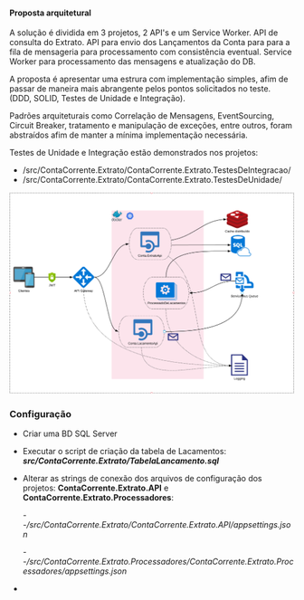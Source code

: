 #### Proposta arquitetural

A solução é dividida em 3 projetos, 2 API's e um Service Worker.
API de consulta do Extrato.
API para envio dos Lançamentos da Conta para para a fila de mensageria para processamento com consistência eventual.
Service Worker para processamento das mensagens e atualização do DB.

A proposta é apresentar uma estrura com implementação simples, afim de passar de maneira mais abrangente pelos pontos solicitados no teste. (DDD, SOLID, Testes de Unidade e Integração).

Padrões arquiteturais como Correlação de Mensagens, EventSourcing,  Circuit Breaker, tratamento e manipulação de exceções, entre outros, foram abstraídos afim de manter a mínima implementação necessária.

Testes de Unidade e Integração estão demonstrados nos projetos:
* /src/ContaCorrente.Extrato/ContaCorrente.Extrato.TestesDeIntegracao/
* /src/ContaCorrente.Extrato/ContaCorrente.Extrato.TestesDeUnidade/

![](https://raw.githubusercontent.com/Dumorro/imgs/master/modelo-arq.png)


### Configuração
* Criar uma BD SQL Server
* Executar o script de criação da tabela de Lacamentos: ***src/ContaCorrente.Extrato/TabelaLancamento.sql***
* Alterar as strings de conexão dos arquivos de configuração dos projetos:  **ContaCorrente.Extrato.API** e **ContaCorrente.Extrato.Processadores**: 
   
   --*/src/ContaCorrente.Extrato/ContaCorrente.Extrato.API/appsettings.json*
   
   --*/src/ContaCorrente.Extrato.Processadores/ContaCorrente.Extrato.Processadores/appsettings.json*

*

